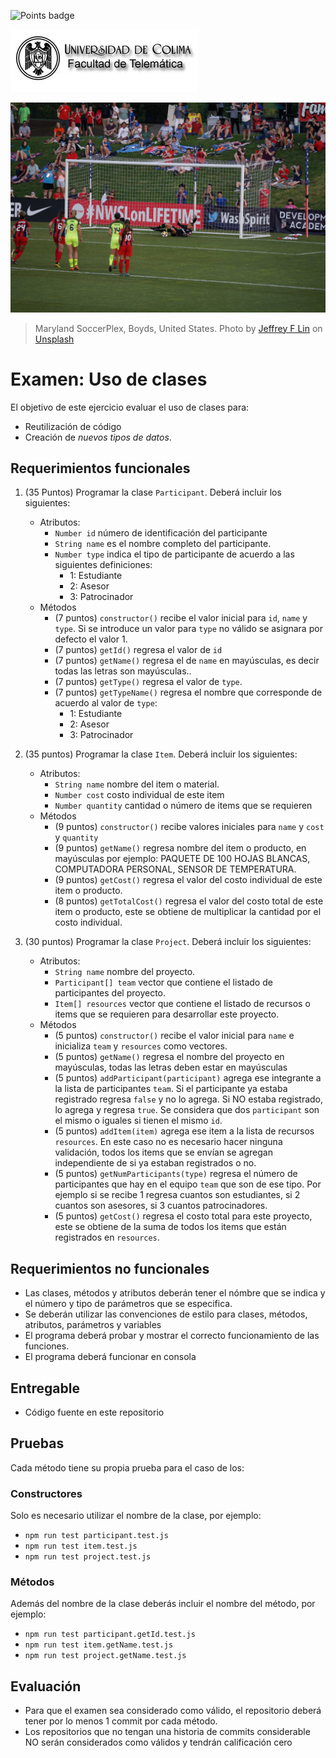 ![Points badge](../../blob/badges/.github/badges/points.svg)

![Logo UCOL](img/ucol-logo.jpg)

![Portada](img/cover.jpg)
> Maryland SoccerPlex, Boyds, United States. Photo by <a href="https://unsplash.com/@jeffreyflin?utm_source=unsplash&utm_medium=referral&utm_content=creditCopyText">Jeffrey F Lin</a> on <a href="https://unsplash.com/t/athletics?utm_source=unsplash&utm_medium=referral&utm_content=creditCopyText">Unsplash</a>
  
# Examen: Uso de clases

El objetivo de este ejercicio evaluar el uso de clases para:

- Reutilización de código
- Creación de _nuevos tipos de datos_.

## Requerimientos funcionales

1. (35 Puntos) Programar la clase `Participant`. Deberá incluir los siguientes:
   - Atributos:
     - `Number id` número de identificación del participante
     - `String name`  es el nombre completo del participante.
     - `Number type` indica el tipo de participante de acuerdo a las siguientes definiciones:
       - 1: Estudiante
       - 2: Asesor
       - 3: Patrocinador
   - Métodos
     - (7 puntos) `constructor()` recibe el valor inicial para `id`, `name` y `type`. Si se introduce un valor para `type` no válido se asignara por defecto el valor 1.
     - (7 puntos) `getId()` regresa el valor de `id`
     - (7 puntos) `getName()` regresa el  de `name` en mayúsculas, es decir todas las letras son mayúsculas..
     - (7 puntos) `getType()` regresa el valor de `type`.
     - (7 puntos) `getTypeName()` regresa el nombre que corresponde de acuerdo al valor de `type`:
       - 1: Estudiante
       - 2: Asesor
       - 3: Patrocinador

2. (35 puntos) Programar la clase `Item`. Deberá incluir los siguientes:
   - Atributos:
     - `String name` nombre del item o material.
     - `Number cost` costo individual de este item
     - `Number quantity` cantidad o número de items que se requieren
   - Métodos
     - (9 puntos) `constructor()` recibe valores iniciales para  `name` y `cost` y `quantity`
     - (9 puntos) `getName()` regresa nombre del item o producto, en mayúsculas por ejemplo: PAQUETE DE 100 HOJAS BLANCAS, COMPUTADORA PERSONAL, SENSOR DE TEMPERATURA.
     - (9 puntos) `getCost()` regresa el valor del costo individual de este item o producto.
     - (8 puntos) `getTotalCost()` regresa el valor del costo total de este item o producto, este se obtiene de multiplicar la cantidad por el costo individual.

3. (30 puntos) Programar la clase `Project`. Deberá incluir los siguientes:
   - Atributos:
     - `String name` nombre del proyecto.
     - `Participant[] team` vector que contiene el listado de participantes del proyecto.
     - `Item[] resources` vector que contiene el listado de recursos o items que se requieren para desarrollar este proyecto.
   - Métodos
     - (5 puntos) `constructor()` recibe el valor inicial para `name` e inicializa `team` y `resources` como vectores.
     - (5 puntos) `getName()` regresa el nombre del proyecto en mayúsculas, todas las letras deben estar en mayúsculas
     - (5 puntos) `addParticipant(participant)` agrega ese integrante a la lista de participantes `team`. Si el participante ya estaba registrado regresa `false` y no lo agrega. Si NO estaba registrado, lo agrega y regresa `true`. Se considera que dos `participant` son el mismo o iguales si tienen el mismo `id`.
     - (5 puntos) `addItem(item)` agrega ese item a la lista de recursos `resources`. En este caso no es necesario hacer ninguna validación, todos los items que se envían se agregan independiente de si ya estaban registrados o no.
     - (5 puntos) `getNumParticipants(type)` regresa el número de participantes que hay en el equipo `team` que son de ese tipo. Por ejemplo si se recibe 1 regresa cuantos son estudiantes, si 2 cuantos son asesores, si 3 cuantos patrocinadores.
     - (5 puntos) `getCost()` regresa el costo total para este proyecto, este se obtiene de la suma de todos los items que están registrados en `resources`.

## Requerimientos no funcionales

- Las clases, métodos y atributos deberán tener el nómbre que se indica y el número y tipo de parámetros que se especifica.
- Se deberán utilizar las convenciones de estilo para clases, métodos, atributos, parámetros y variables
- El programa deberá probar y mostrar el correcto funcionamiento de las funciones.
- El programa deberá funcionar en consola

## Entregable

- Código fuente en este repositorio

## Pruebas

Cada método tiene su propia prueba para el caso de los:
  
### Constructores

Solo es necesario utilizar el nombre de la clase, por ejemplo:

- `npm run test participant.test.js`
- `npm run test item.test.js`
- `npm run test project.test.js`

### Métodos

Además del nombre de la clase deberás incluir el nombre del método, por ejemplo:

- `npm run test participant.getId.test.js`
- `npm run test item.getName.test.js`
- `npm run test project.getName.test.js`
  
## Evaluación

- Para que el examen sea considerado como válido, el repositorio deberá tener por lo menos 1 commit por cada método.
- Los repositorios que no tengan una historia de commits considerable NO serán considerados como válidos y tendrán calificación cero
